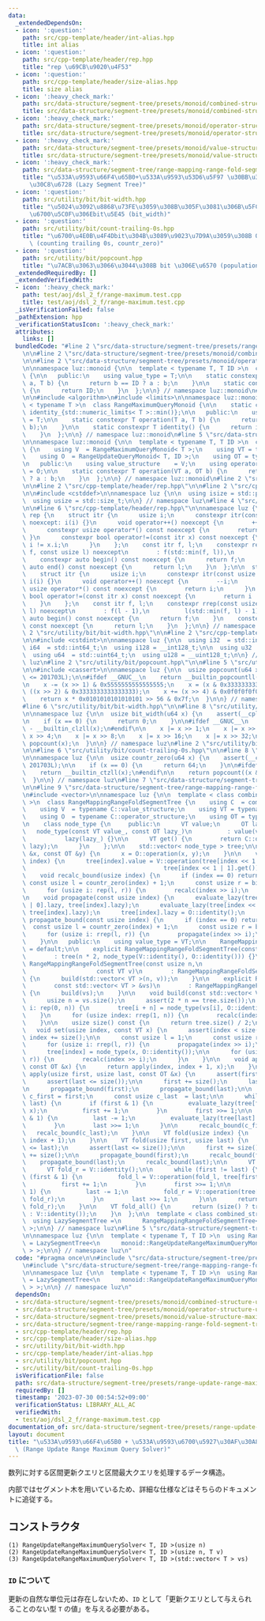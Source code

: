 ```yaml
---
data:
  _extendedDependsOn:
  - icon: ':question:'
    path: src/cpp-template/header/int-alias.hpp
    title: int alias
  - icon: ':question:'
    path: src/cpp-template/header/rep.hpp
    title: "rep \u69CB\u9020\u4F53"
  - icon: ':question:'
    path: src/cpp-template/header/size-alias.hpp
    title: size alias
  - icon: ':heavy_check_mark:'
    path: src/data-structure/segment-tree/presets/monoid/combined-structure-update-maximum.hpp
    title: src/data-structure/segment-tree/presets/monoid/combined-structure-update-maximum.hpp
  - icon: ':heavy_check_mark:'
    path: src/data-structure/segment-tree/presets/monoid/operator-structure-update.hpp
    title: src/data-structure/segment-tree/presets/monoid/operator-structure-update.hpp
  - icon: ':heavy_check_mark:'
    path: src/data-structure/segment-tree/presets/monoid/value-structure-maximum.hpp
    title: src/data-structure/segment-tree/presets/monoid/value-structure-maximum.hpp
  - icon: ':heavy_check_mark:'
    path: src/data-structure/segment-tree/range-mapping-range-fold-segment-tree.hpp
    title: "\u533A\u9593\u66F4\u65B0+\u533A\u9593\u53D6\u5F97 \u30BB\u30B0\u30E1\u30F3\
      \u30C8\u6728 (Lazy Segment Tree)"
  - icon: ':question:'
    path: src/utility/bit/bit-width.hpp
    title: "\u5024\u3092\u8868\u73FE\u3059\u308B\u305F\u3081\u306B\u5FC5\u8981\u306A\
      \u6700\u5C0F\u306Ebit\u5E45 (bit_width)"
  - icon: ':question:'
    path: src/utility/bit/count-trailing-0s.hpp
    title: "\u6700\u4E0B\u4F4Dbit\u304B\u3089\u9023\u7D9A\u3059\u308B 0 \u306E\u6570\
      \ (counting trailing 0s, countr_zero)"
  - icon: ':question:'
    path: src/utility/bit/popcount.hpp
    title: "\u7ACB\u3063\u3066\u3044\u308B bit \u306E\u6570 (population count, popcount)"
  _extendedRequiredBy: []
  _extendedVerifiedWith:
  - icon: ':heavy_check_mark:'
    path: test/aoj/dsl_2_f/range-maximum.test.cpp
    title: test/aoj/dsl_2_f/range-maximum.test.cpp
  _isVerificationFailed: false
  _pathExtension: hpp
  _verificationStatusIcon: ':heavy_check_mark:'
  attributes:
    links: []
  bundledCode: "#line 2 \"src/data-structure/segment-tree/presets/range-update-range-maximum-query-solver.hpp\"\
    \n\n#line 2 \"src/data-structure/segment-tree/presets/monoid/combined-structure-update-maximum.hpp\"\
    \n\n#line 2 \"src/data-structure/segment-tree/presets/monoid/operator-structure-update.hpp\"\
    \n\nnamespace luz::monoid {\n\n  template < typename T, T ID >\n  class RangeUpdateQueryMonoid\
    \ {\n\n   public:\n    using value_type = T;\n\n    static constexpr T operation(T\
    \ a, T b) {\n      return b == ID ? a : b;\n    }\n\n    static constexpr T identity()\
    \ {\n      return ID;\n    }\n  };\n\n} // namespace luz::monoid\n#line 2 \"src/data-structure/segment-tree/presets/monoid/value-structure-maximum.hpp\"\
    \n\n#include <algorithm>\n#include <limits>\n\nnamespace luz::monoid {\n\n  template\
    \ < typename T >\n  class RangeMaximumQueryMonoid {\n\n    static constexpr T\
    \ identity_{std::numeric_limits< T >::min()};\n\n   public:\n    using value_type\
    \ = T;\n\n    static constexpr T operation(T a, T b) {\n      return std::max(a,\
    \ b);\n    }\n\n    static constexpr T identity() {\n      return identity_;\n\
    \    }\n  };\n\n} // namespace luz::monoid\n#line 5 \"src/data-structure/segment-tree/presets/monoid/combined-structure-update-maximum.hpp\"\
    \n\nnamespace luz::monoid {\n\n  template < typename T, T ID >\n  class RangeUpdateRangeMaximumQueryMonoid\
    \ {\n    using V  = RangeMaximumQueryMonoid< T >;\n    using VT = typename V::value_type;\n\
    \    using O  = RangeUpdateQueryMonoid< T, ID >;\n    using OT = typename O::value_type;\n\
    \n   public:\n    using value_structure    = V;\n    using operator_structure\
    \ = O;\n\n    static constexpr T operation(VT a, OT b) {\n      return b == ID\
    \ ? a : b;\n    }\n  };\n\n} // namespace luz::monoid\n#line 2 \"src/data-structure/segment-tree/range-mapping-range-fold-segment-tree.hpp\"\
    \n\n#line 2 \"src/cpp-template/header/rep.hpp\"\n\n#line 2 \"src/cpp-template/header/size-alias.hpp\"\
    \n\n#include <cstddef>\n\nnamespace luz {\n\n  using isize = std::ptrdiff_t;\n\
    \  using usize = std::size_t;\n\n} // namespace luz\n#line 4 \"src/cpp-template/header/rep.hpp\"\
    \n\n#line 6 \"src/cpp-template/header/rep.hpp\"\n\nnamespace luz {\n\n  struct\
    \ rep {\n    struct itr {\n      usize i;\n      constexpr itr(const usize i)\
    \ noexcept: i(i) {}\n      void operator++() noexcept {\n        ++i;\n      }\n\
    \      constexpr usize operator*() const noexcept {\n        return i;\n     \
    \ }\n      constexpr bool operator!=(const itr x) const noexcept {\n        return\
    \ i != x.i;\n      }\n    };\n    const itr f, l;\n    constexpr rep(const usize\
    \ f, const usize l) noexcept\n        : f(std::min(f, l)),\n          l(l) {}\n\
    \    constexpr auto begin() const noexcept {\n      return f;\n    }\n    constexpr\
    \ auto end() const noexcept {\n      return l;\n    }\n  };\n\n  struct rrep {\n\
    \    struct itr {\n      usize i;\n      constexpr itr(const usize i) noexcept:\
    \ i(i) {}\n      void operator++() noexcept {\n        --i;\n      }\n      constexpr\
    \ usize operator*() const noexcept {\n        return i;\n      }\n      constexpr\
    \ bool operator!=(const itr x) const noexcept {\n        return i != x.i;\n  \
    \    }\n    };\n    const itr f, l;\n    constexpr rrep(const usize f, const usize\
    \ l) noexcept\n        : f(l - 1),\n          l(std::min(f, l) - 1) {}\n    constexpr\
    \ auto begin() const noexcept {\n      return f;\n    }\n    constexpr auto end()\
    \ const noexcept {\n      return l;\n    }\n  };\n\n} // namespace luz\n#line\
    \ 2 \"src/utility/bit/bit-width.hpp\"\n\n#line 2 \"src/cpp-template/header/int-alias.hpp\"\
    \n\n#include <cstdint>\n\nnamespace luz {\n\n  using i32  = std::int32_t;\n  using\
    \ i64  = std::int64_t;\n  using i128 = __int128_t;\n\n  using u32  = std::uint32_t;\n\
    \  using u64  = std::uint64_t;\n  using u128 = __uint128_t;\n\n} // namespace\
    \ luz\n#line 2 \"src/utility/bit/popcount.hpp\"\n\n#line 5 \"src/utility/bit/popcount.hpp\"\
    \n\n#include <cassert>\n\nnamespace luz {\n\n  usize popcount(u64 x) {\n    assert(__cplusplus\
    \ <= 201703L);\n\n#ifdef __GNUC__\n    return __builtin_popcountll(x);\n#endif\n\
    \n    x -= (x >> 1) & 0x5555555555555555;\n    x = (x & 0x3333333333333333) +\
    \ ((x >> 2) & 0x3333333333333333);\n    x += (x >> 4) & 0x0f0f0f0f0f0f0f0f;\n\
    \    return x * 0x0101010101010101 >> 56 & 0x7f;\n  }\n\n} // namespace luz\n\
    #line 6 \"src/utility/bit/bit-width.hpp\"\n\n#line 8 \"src/utility/bit/bit-width.hpp\"\
    \n\nnamespace luz {\n\n  usize bit_width(u64 x) {\n    assert(__cplusplus <= 201703L);\n\
    \n    if (x == 0) {\n      return 0;\n    }\n\n#ifdef __GNUC__\n    return 64\
    \ - __builtin_clzll(x);\n#endif\n\n    x |= x >> 1;\n    x |= x >> 2;\n    x |=\
    \ x >> 4;\n    x |= x >> 8;\n    x |= x >> 16;\n    x |= x >> 32;\n    return\
    \ popcount(x);\n  }\n\n} // namespace luz\n#line 2 \"src/utility/bit/count-trailing-0s.hpp\"\
    \n\n#line 6 \"src/utility/bit/count-trailing-0s.hpp\"\n\n#line 8 \"src/utility/bit/count-trailing-0s.hpp\"\
    \n\nnamespace luz {\n\n  usize countr_zero(u64 x) {\n    assert(__cplusplus <=\
    \ 201703L);\n\n    if (x == 0) {\n      return 64;\n    }\n\n#ifdef __GNUC__\n\
    \    return __builtin_ctzll(x);\n#endif\n\n    return popcount((x & -x) - 1);\n\
    \  }\n\n} // namespace luz\n#line 7 \"src/data-structure/segment-tree/range-mapping-range-fold-segment-tree.hpp\"\
    \n\n#line 9 \"src/data-structure/segment-tree/range-mapping-range-fold-segment-tree.hpp\"\
    \n#include <vector>\n\nnamespace luz {\n\n  template < class combined_structure\
    \ >\n  class RangeMappingRangeFoldSegmentTree {\n    using C  = combined_structure;\n\
    \    using V  = typename C::value_structure;\n    using VT = typename V::value_type;\n\
    \    using O  = typename C::operator_structure;\n    using OT = typename O::value_type;\n\
    \n    class node_type {\n     public:\n      VT value;\n      OT lazy;\n\n   \
    \   node_type(const VT value_, const OT lazy_)\n          : value(value_),\n \
    \           lazy(lazy_) {}\n\n      VT get() {\n        return C::operation(value,\
    \ lazy);\n      }\n    };\n\n    std::vector< node_type > tree;\n\n    void evaluate_lazy(OT\
    \ &x, const OT &y) {\n      x = O::operation(x, y);\n    }\n\n    void recalc(usize\
    \ index) {\n      tree[index].value = V::operation(tree[index << 1 | 0].get(),\n\
    \                                       tree[index << 1 | 1].get());\n    }\n\n\
    \    void recalc_bound(usize index) {\n      if (index == 0) return;\n\n     \
    \ const usize l = countr_zero(index) + 1;\n      const usize r = bit_width(index);\n\
    \      for (usize i: rep(l, r)) {\n        recalc(index >> i);\n      }\n    }\n\
    \n    void propagate(const usize index) {\n      evaluate_lazy(tree[index << 1\
    \ | 0].lazy, tree[index].lazy);\n      evaluate_lazy(tree[index << 1 | 1].lazy,\
    \ tree[index].lazy);\n      tree[index].lazy = O::identity();\n    }\n\n    void\
    \ propagate_bound(const usize index) {\n      if (index == 0) return;\n\n    \
    \  const usize l = countr_zero(index) + 1;\n      const usize r = bit_width(index);\n\
    \      for (usize i: rrep(l, r)) {\n        propagate(index >> i);\n      }\n\
    \    }\n\n   public:\n    using value_type = VT;\n\n    RangeMappingRangeFoldSegmentTree()\
    \ = default;\n\n    explicit RangeMappingRangeFoldSegmentTree(const usize n)\n\
    \        : tree(n * 2, node_type(V::identity(), O::identity())) {}\n\n    explicit\
    \ RangeMappingRangeFoldSegmentTree(const usize n,\n                          \
    \                    const VT v)\n        : RangeMappingRangeFoldSegmentTree(n)\
    \ {\n      build(std::vector< VT >(n, v));\n    }\n\n    explicit RangeMappingRangeFoldSegmentTree(\n\
    \        const std::vector< VT > &vs)\n        : RangeMappingRangeFoldSegmentTree(vs.size())\
    \ {\n      build(vs);\n    }\n\n    void build(const std::vector< VT > &vs) {\n\
    \      usize n = vs.size();\n      assert(2 * n == tree.size());\n      for (usize\
    \ i: rep(0, n)) {\n        tree[i + n] = node_type(vs[i], O::identity());\n  \
    \    }\n      for (usize index: rrep(1, n)) {\n        recalc(index);\n      }\n\
    \    }\n\n    usize size() const {\n      return tree.size() / 2;\n    }\n\n \
    \   void set(usize index, const VT x) {\n      assert(index < size());\n     \
    \ index += size();\n\n      const usize l = 1;\n      const usize r = bit_width(index);\n\
    \      for (usize i: rrep(l, r)) {\n        propagate(index >> i);\n      }\n\n\
    \      tree[index] = node_type(x, O::identity());\n\n      for (usize i: rep(l,\
    \ r)) {\n        recalc(index >> i);\n      }\n    }\n\n    void apply(usize index,\
    \ const OT &x) {\n      return apply(index, index + 1, x);\n    }\n\n    void\
    \ apply(usize first, usize last, const OT &x) {\n      assert(first <= last);\n\
    \      assert(last <= size());\n\n      first += size();\n      last += size();\n\
    \n      propagate_bound(first);\n      propagate_bound(last);\n\n      const usize\
    \ c_first = first;\n      const usize c_last  = last;\n\n      while (first !=\
    \ last) {\n        if (first & 1) {\n          evaluate_lazy(tree[first].lazy,\
    \ x);\n          first += 1;\n        }\n        first >>= 1;\n\n        if (last\
    \ & 1) {\n          last -= 1;\n          evaluate_lazy(tree[last].lazy, x);\n\
    \        }\n        last >>= 1;\n      }\n\n      recalc_bound(c_first);\n   \
    \   recalc_bound(c_last);\n    }\n\n    VT fold(usize index) {\n      return fold(index,\
    \ index + 1);\n    }\n\n    VT fold(usize first, usize last) {\n      assert(first\
    \ <= last);\n      assert(last <= size());\n\n      first += size();\n      last\
    \ += size();\n\n      propagate_bound(first);\n      recalc_bound(first);\n  \
    \    propagate_bound(last);\n      recalc_bound(last);\n\n      VT fold_l = V::identity();\n\
    \      VT fold_r = V::identity();\n\n      while (first != last) {\n        if\
    \ (first & 1) {\n          fold_l = V::operation(fold_l, tree[first].get());\n\
    \          first += 1;\n        }\n        first >>= 1;\n\n        if (last &\
    \ 1) {\n          last -= 1;\n          fold_r = V::operation(tree[last].get(),\
    \ fold_r);\n        }\n        last >>= 1;\n      }\n\n      return V::operation(fold_l,\
    \ fold_r);\n    }\n\n    VT fold_all() {\n      return (size() ? tree[1].get()\
    \ : V::identity());\n    }\n  };\n\n  template < class combined_structure >\n\
    \  using LazySegmentTree =\n      RangeMappingRangeFoldSegmentTree< combined_structure\
    \ >;\n\n} // namespace luz\n#line 5 \"src/data-structure/segment-tree/presets/range-update-range-maximum-query-solver.hpp\"\
    \n\nnamespace luz {\n\n  template < typename T, T ID >\n  using RangeUpdateRangeMaximumQuerySolver\
    \ = LazySegmentTree<\n      monoid::RangeUpdateRangeMaximumQueryMonoid< T, ID\
    \ > >;\n\n} // namespace luz\n"
  code: "#pragma once\n\n#include \"src/data-structure/segment-tree/presets/monoid/combined-structure-update-maximum.hpp\"\
    \n#include \"src/data-structure/segment-tree/range-mapping-range-fold-segment-tree.hpp\"\
    \n\nnamespace luz {\n\n  template < typename T, T ID >\n  using RangeUpdateRangeMaximumQuerySolver\
    \ = LazySegmentTree<\n      monoid::RangeUpdateRangeMaximumQueryMonoid< T, ID\
    \ > >;\n\n} // namespace luz\n"
  dependsOn:
  - src/data-structure/segment-tree/presets/monoid/combined-structure-update-maximum.hpp
  - src/data-structure/segment-tree/presets/monoid/operator-structure-update.hpp
  - src/data-structure/segment-tree/presets/monoid/value-structure-maximum.hpp
  - src/data-structure/segment-tree/range-mapping-range-fold-segment-tree.hpp
  - src/cpp-template/header/rep.hpp
  - src/cpp-template/header/size-alias.hpp
  - src/utility/bit/bit-width.hpp
  - src/cpp-template/header/int-alias.hpp
  - src/utility/bit/popcount.hpp
  - src/utility/bit/count-trailing-0s.hpp
  isVerificationFile: false
  path: src/data-structure/segment-tree/presets/range-update-range-maximum-query-solver.hpp
  requiredBy: []
  timestamp: '2023-07-30 00:54:52+09:00'
  verificationStatus: LIBRARY_ALL_AC
  verifiedWith:
  - test/aoj/dsl_2_f/range-maximum.test.cpp
documentation_of: src/data-structure/segment-tree/presets/range-update-range-maximum-query-solver.hpp
layout: document
title: "\u533A\u9593\u66F4\u65B0 + \u533A\u9593\u6700\u5927\u30AF\u30A8\u30EA solver\
  \ (Range Update Range Maximum Query Solver)"
---
```


数列に対する区間更新クエリと区間最大クエリを処理するデータ構造。

内部ではセグメント木を用いているため、詳細な仕様などはそちらのドキュメントに追従する。

## コンストラクタ
```
(1) RangeUpdateRangeMaximumQuerySolver< T, ID >(usize n)
(2) RangeUpdateRangeMaximumQuerySolver< T, ID >(usize n, T v)
(3) RangeUpdateRangeMaximumQuerySolver< T, ID >(std::vector< T > vs)
```

### `ID` について
更新の自然な単位元は存在しないため、`ID` として「更新クエリとして与えられることのない型 `T` の値」を与える必要がある。
